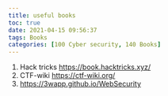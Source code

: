 ```yaml
---
title: useful books
toc: true
date: 2021-04-15 09:56:37
tags: Books
categories: [100 Cyber security, 140 Books]
---
```



1. Hack tricks https://book.hacktricks.xyz/
1. CTF-wiki https://ctf-wiki.org/
1. https://3wapp.github.io/WebSecurity
